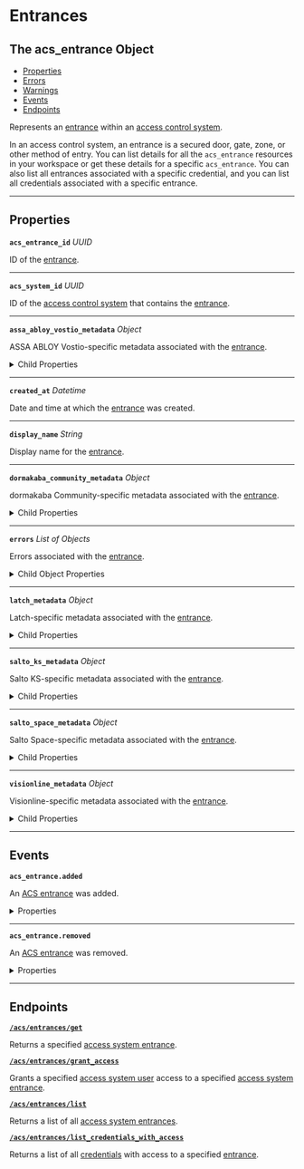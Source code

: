 # Entrances

## The acs_entrance Object

- [Properties](./#properties)
- [Errors](./#errors)
- [Warnings](./#warnings)
- [Events](./#events)
- [Endpoints](./#endpoints)


Represents an [entrance](../../../capability-guides/access-systems/retrieving-entrance-details.md) within an [access control system](https://docs.seam.co/latest/capability-guides/access-systems).

In an access control system, an entrance is a secured door, gate, zone, or other method of entry. You can list details for all the `acs_entrance` resources in your workspace or get these details for a specific `acs_entrance`. You can also list all entrances associated with a specific credential, and you can list all credentials associated with a specific entrance.

---
## Properties

**`acs_entrance_id`** *UUID*

ID of the [entrance](../../../capability-guides/access-systems/retrieving-entrance-details.md).




---

**`acs_system_id`** *UUID*

ID of the [access control system](https://docs.seam.co/latest/capability-guides/access-systems) that contains the [entrance](../../../capability-guides/access-systems/retrieving-entrance-details.md).




---

**`assa_abloy_vostio_metadata`** *Object*

ASSA ABLOY Vostio-specific metadata associated with the [entrance](../../../capability-guides/access-systems/retrieving-entrance-details.md).



<details>
  <summary>Child Properties</summary>

    <strong><code>door_name</code></strong> <i>String</i>
    <strong><code>door_number</code></strong> <i>Number</i>
    <strong><code>door_type</code></strong> <i>Enum</i>
    <details>
        <summary>Enum values:</summary>
    
        - <code>CommonDoor`</code>
        - <code>EntranceDoor`</code>
        - <code>GuestDoor`</code>
        - <code>Elevator`</code>
    </details>
    <strong><code>pms_id</code></strong> <i>String</i>
    <strong><code>stand_open</code></strong> <i>Boolean</i>
</details>

---

**`created_at`** *Datetime*

Date and time at which the [entrance](../../../capability-guides/access-systems/retrieving-entrance-details.md) was created.




---

**`display_name`** *String*

Display name for the [entrance](../../../capability-guides/access-systems/retrieving-entrance-details.md).




---

**`dormakaba_community_metadata`** *Object*

dormakaba Community-specific metadata associated with the [entrance](../../../capability-guides/access-systems/retrieving-entrance-details.md).



<details>
  <summary>Child Properties</summary>

    <strong><code>access_point_name</code></strong> <i>String</i>
</details>

---

**`errors`** *List* *of Objects*

Errors associated with the [entrance](../../../capability-guides/access-systems/retrieving-entrance-details.md).



<details>
  <summary>Child Object Properties</summary>

  <strong><code>error_code</code></strong> <i>String</i>
  
    Unique identifier of the type of error. Enables quick recognition and categorization of the issue.

  <strong><code>message</code></strong> <i>String</i>
  
    Detailed description of the error. Provides insights into the issue and potentially how to rectify it.
</details>

---

**`latch_metadata`** *Object*

Latch-specific metadata associated with the [entrance](../../../capability-guides/access-systems/retrieving-entrance-details.md).



<details>
  <summary>Child Properties</summary>

    <strong><code>accessibility_type</code></strong> <i>String</i>
    <strong><code>door_name</code></strong> <i>String</i>
    <strong><code>door_type</code></strong> <i>String</i>
    <strong><code>is_connected</code></strong> <i>Boolean</i>
</details>

---

**`salto_ks_metadata`** *Object*

Salto KS-specific metadata associated with the [entrance](../../../capability-guides/access-systems/retrieving-entrance-details.md).



<details>
  <summary>Child Properties</summary>

    <strong><code>battery_level</code></strong> <i>String</i>
    <strong><code>door_name</code></strong> <i>String</i>
    <strong><code>intrusion_alarm</code></strong> <i>Boolean</i>
    <strong><code>left_open_alarm</code></strong> <i>Boolean</i>
    <strong><code>lock_type</code></strong> <i>String</i>
    <strong><code>locked_state</code></strong> <i>String</i>
    <strong><code>online</code></strong> <i>Boolean</i>
    <strong><code>privacy_mode</code></strong> <i>Boolean</i>
</details>

---

**`salto_space_metadata`** *Object*

Salto Space-specific metadata associated with the [entrance](../../../capability-guides/access-systems/retrieving-entrance-details.md).



<details>
  <summary>Child Properties</summary>

    <strong><code>door_description</code></strong> <i>String</i>
    <strong><code>door_name</code></strong> <i>String</i>
    <strong><code>ext_door_id</code></strong> <i>String</i>
</details>

---

**`visionline_metadata`** *Object*

Visionline-specific metadata associated with the [entrance](../../../capability-guides/access-systems/retrieving-entrance-details.md).



<details>
  <summary>Child Properties</summary>

    <strong><code>door_category</code></strong> <i>Enum</i>
    <details>
        <summary>Enum values:</summary>
    
        - <code>entrance`</code>
        - <code>guest`</code>
        - <code>elevator reader`</code>
        - <code>common`</code>
        - <code>common (PMS)`</code>
    </details>
    <strong><code>door_name</code></strong> <i>String</i>
    <strong><code>profiles</code></strong> <i>List</i> <i>of Objects</i>
    
    - <strong><code>visionline_door_profile_id</code></strong> <i>String</i>
    
    
    - <strong><code>visionline_door_profile_type</code></strong> <i>Enum</i>
    <details>
        <summary>Enum values:</summary>
    
        - <code>BLE`</code>
        - <code>commonDoor`</code>
        - <code>touch`</code>
    </details>
    
</details>

---


## Events

**`acs_entrance.added`**

An [ACS entrance](https://docs.seam.co/latest/capability-guides/retrieving-entrance-details) was added.

<details>

<summary>Properties</summary>

<strong><code>acs_entrance_id</code></strong> <i>UUID</i>

<strong><code>acs_system_id</code></strong> <i>UUID</i>

  ID of the access system.

<strong><code>connected_account_id</code></strong> <i>UUID</i>

  ID of the connected account.

<strong><code>created_at</code></strong> <i>Datetime</i>

  Date and time at which the event was created.

<strong><code>event_id</code></strong> <i>UUID</i>

  ID of the event.

<strong><code>event_type</code></strong> <i>Enum</i>

  Value: `acs_entrance.added`

<strong><code>occurred_at</code></strong> <i>Datetime</i>

  Date and time at which the event occurred.

<strong><code>workspace_id</code></strong> <i>UUID</i>

  ID of the workspace associated with the event.
</details>

---

**`acs_entrance.removed`**

An [ACS entrance](https://docs.seam.co/latest/capability-guides/retrieving-entrance-details) was removed.

<details>

<summary>Properties</summary>

<strong><code>acs_entrance_id</code></strong> <i>UUID</i>

<strong><code>acs_system_id</code></strong> <i>UUID</i>

  ID of the access system.

<strong><code>connected_account_id</code></strong> <i>UUID</i>

  ID of the connected account.

<strong><code>created_at</code></strong> <i>Datetime</i>

  Date and time at which the event was created.

<strong><code>event_id</code></strong> <i>UUID</i>

  ID of the event.

<strong><code>event_type</code></strong> <i>Enum</i>

  Value: `acs_entrance.removed`

<strong><code>occurred_at</code></strong> <i>Datetime</i>

  Date and time at which the event occurred.

<strong><code>workspace_id</code></strong> <i>UUID</i>

  ID of the workspace associated with the event.
</details>

---

## Endpoints


[**`/acs/entrances/get`**](./get.md)

Returns a specified [access system entrance](../../../capability-guides/access-systems/retrieving-entrance-details.md).


[**`/acs/entrances/grant_access`**](./grant_access.md)

Grants a specified [access system user](https://docs.seam.co/latest/capability-guides/access-systems/user-management) access to a specified [access system entrance](../../../capability-guides/access-systems/retrieving-entrance-details.md).


[**`/acs/entrances/list`**](./list.md)

Returns a list of all [access system entrances](../../../capability-guides/access-systems/retrieving-entrance-details.md).


[**`/acs/entrances/list_credentials_with_access`**](./list_credentials_with_access.md)

Returns a list of all [credentials](../../../capability-guides/access-systems/managing-credentials.md) with access to a specified [entrance](../../../capability-guides/access-systems/retrieving-entrance-details.md).



